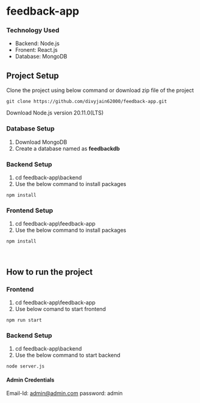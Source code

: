 # feedback-app


### Technology Used
- Backend: Node.js
- Fronent: React.js
- Database: MongoDB

## Project Setup

Clone the project using below command or download zip file of the project
```
git clone https://github.com/divyjain62000/feedback-app.git
```
Download Node.js version 20.11.0(LTS)

### Database Setup
1. Download MongoDB
2. Create a database named as <strong>feedbackdb</strong>

### Backend Setup
1. cd feedback-app\backend
2. Use the below command to install packages
```
npm install
```

### Frontend Setup
1. cd feedback-app\feedback-app
2. Use the below command to install packages
```
npm install
```
<br />

## How to run the project

### Frontend
1. cd feedback-app\feedback-app
2. Use below comand to start frontend
```
npm run start
```

### Backend Setup
1. cd feedback-app\backend
2. Use the below command to start backend
```
node server.js
```
#### Admin Credentials
Email-Id: admin@admin.com
password: admin
